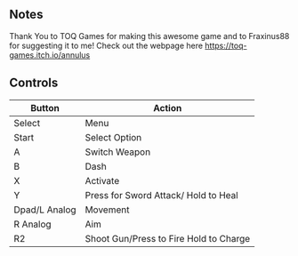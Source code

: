 ## Notes

Thank You to TOQ Games for making this awesome game and to Fraxinus88 for suggesting it to me! Check out the webpage here https://toq-games.itch.io/annulus

## Controls

| Button | Action |
|--|--| 
|Select|Menu|
|Start|Select Option|
|A|Switch Weapon|
|B|Dash|
|X|Activate|
|Y|Press for Sword Attack/ Hold to Heal|
|Dpad/L Analog|Movement|
|R Analog|Aim|
|R2|Shoot Gun/Press to Fire Hold to Charge|


